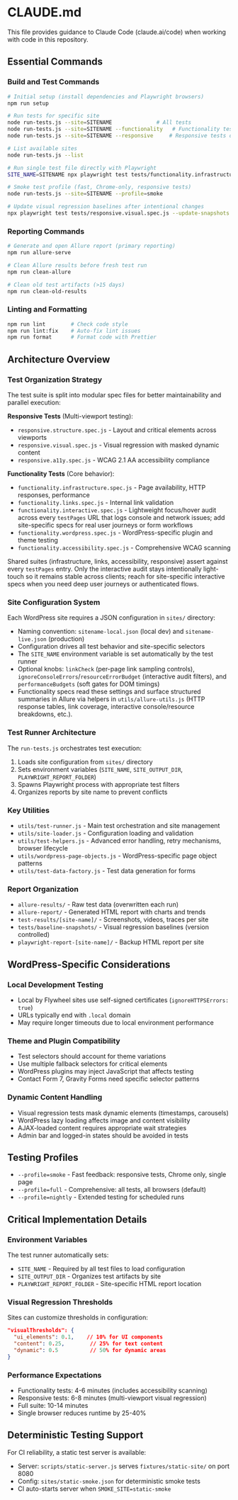 # CLAUDE.md

This file provides guidance to Claude Code (claude.ai/code) when working with code in this repository.

## Essential Commands

### Build and Test Commands
```bash
# Initial setup (install dependencies and Playwright browsers)
npm run setup

# Run tests for specific site
node run-tests.js --site=SITENAME              # All tests
node run-tests.js --site=SITENAME --functionality   # Functionality tests only  
node run-tests.js --site=SITENAME --responsive     # Responsive tests only

# List available sites
node run-tests.js --list

# Run single test file directly with Playwright
SITE_NAME=SITENAME npx playwright test tests/functionality.infrastructure.spec.js

# Smoke test profile (fast, Chrome-only, responsive tests)
node run-tests.js --site=SITENAME --profile=smoke

# Update visual regression baselines after intentional changes
npx playwright test tests/responsive.visual.spec.js --update-snapshots
```

### Reporting Commands
```bash
# Generate and open Allure report (primary reporting)
npm run allure-serve

# Clean Allure results before fresh test run
npm run clean-allure

# Clean old test artifacts (>15 days)
npm run clean-old-results
```

### Linting and Formatting
```bash
npm run lint        # Check code style
npm run lint:fix    # Auto-fix lint issues
npm run format      # Format code with Prettier
```

## Architecture Overview

### Test Organization Strategy
The test suite is split into modular spec files for better maintainability and parallel execution:

**Responsive Tests** (Multi-viewport testing):
- `responsive.structure.spec.js` - Layout and critical elements across viewports
- `responsive.visual.spec.js` - Visual regression with masked dynamic content
- `responsive.a11y.spec.js` - WCAG 2.1 AA accessibility compliance

**Functionality Tests** (Core behavior):
- `functionality.infrastructure.spec.js` - Page availability, HTTP responses, performance
- `functionality.links.spec.js` - Internal link validation
- `functionality.interactive.spec.js` - Lightweight focus/hover audit across every `testPages` URL that logs console and network issues; add site-specific specs for real user journeys or form workflows
- `functionality.wordpress.spec.js` - WordPress-specific plugin and theme testing
- `functionality.accessibility.spec.js` - Comprehensive WCAG scanning

Shared suites (infrastructure, links, accessibility, responsive) assert against every `testPages` entry. Only the interactive audit stays intentionally light-touch so it remains stable across clients; reach for site-specific interactive specs when you need deep user journeys or authenticated flows.

### Site Configuration System
Each WordPress site requires a JSON configuration in `sites/` directory:
- Naming convention: `sitename-local.json` (local dev) and `sitename-live.json` (production)
- Configuration drives all test behavior and site-specific selectors
- The `SITE_NAME` environment variable is set automatically by the test runner
- Optional knobs: `linkCheck` (per-page link sampling controls), `ignoreConsoleErrors`/`resourceErrorBudget` (interactive audit filters), and `performanceBudgets` (soft gates for DOM timings)
- Functionality specs read these settings and surface structured summaries in Allure via helpers in `utils/allure-utils.js` (HTTP response tables, link coverage, interactive console/resource breakdowns, etc.).

### Test Runner Architecture
The `run-tests.js` orchestrates test execution:
1. Loads site configuration from `sites/` directory
2. Sets environment variables (`SITE_NAME`, `SITE_OUTPUT_DIR`, `PLAYWRIGHT_REPORT_FOLDER`)
3. Spawns Playwright process with appropriate test filters
4. Organizes reports by site name to prevent conflicts

### Key Utilities
- `utils/test-runner.js` - Main test orchestration and site management
- `utils/site-loader.js` - Configuration loading and validation
- `utils/test-helpers.js` - Advanced error handling, retry mechanisms, browser lifecycle
- `utils/wordpress-page-objects.js` - WordPress-specific page object patterns
- `utils/test-data-factory.js` - Test data generation for forms

### Report Organization
- `allure-results/` - Raw test data (overwritten each run)
- `allure-report/` - Generated HTML report with charts and trends
- `test-results/[site-name]/` - Screenshots, videos, traces per site
- `tests/baseline-snapshots/` - Visual regression baselines (version controlled)
- `playwright-report-[site-name]/` - Backup HTML report per site

## WordPress-Specific Considerations

### Local Development Testing
- Local by Flywheel sites use self-signed certificates (`ignoreHTTPSErrors: true`)
- URLs typically end with `.local` domain
- May require longer timeouts due to local environment performance

### Theme and Plugin Compatibility
- Test selectors should account for theme variations
- Use multiple fallback selectors for critical elements
- WordPress plugins may inject JavaScript that affects testing
- Contact Form 7, Gravity Forms need specific selector patterns

### Dynamic Content Handling
- Visual regression tests mask dynamic elements (timestamps, carousels)
- WordPress lazy loading affects image and content visibility
- AJAX-loaded content requires appropriate wait strategies
- Admin bar and logged-in states should be avoided in tests

## Testing Profiles
- `--profile=smoke` - Fast feedback: responsive tests, Chrome only, single page
- `--profile=full` - Comprehensive: all tests, all browsers (default)
- `--profile=nightly` - Extended testing for scheduled runs

## Critical Implementation Details

### Environment Variables
The test runner automatically sets:
- `SITE_NAME` - Required by all test files to load configuration
- `SITE_OUTPUT_DIR` - Organizes test artifacts by site
- `PLAYWRIGHT_REPORT_FOLDER` - Site-specific HTML report location

### Visual Regression Thresholds
Sites can customize thresholds in configuration:
```json
"visualThresholds": {
  "ui_elements": 0.1,    // 10% for UI components
  "content": 0.25,        // 25% for text content
  "dynamic": 0.5          // 50% for dynamic areas
}
```

### Performance Expectations
- Functionality tests: 4-6 minutes (includes accessibility scanning)
- Responsive tests: 6-8 minutes (multi-viewport visual regression)
- Full suite: 10-14 minutes
- Single browser reduces runtime by 25-40%

## Deterministic Testing Support
For CI reliability, a static test server is available:
- Server: `scripts/static-server.js` serves `fixtures/static-site/` on port 8080
- Config: `sites/static-smoke.json` for deterministic smoke tests
- CI auto-starts server when `SMOKE_SITE=static-smoke`
